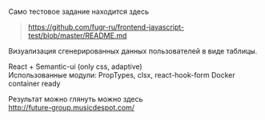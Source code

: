 Само тестовое задание находится здесь  
> https://github.com/fugr-ru/frontend-javascript-test/blob/master/README.md  

Визуализация сгенерированных данных пользователей в виде таблицы.  

React + Semantic-ui (only css, adaptive)   
Использованные модули: PropTypes, clsx, react-hook-form
Docker container ready

Результат можно глянуть можно здесь     
http://future-group.musicdespot.com/
 
